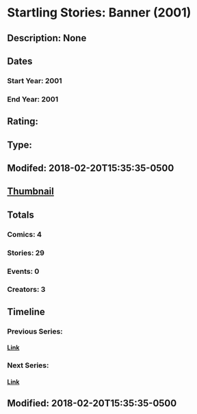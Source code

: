 # Startling Stories: Banner (2001)
## Description: None
## Dates
### Start Year: 2001
### End Year: 2001
## Rating: 
## Type: 
## Modifed: 2018-02-20T15:35:35-0500
## [Thumbnail](http://i.annihil.us/u/prod/marvel/i/mg/9/90/4bb68da2a8909.jpg)
## Totals
### Comics: 4
### Stories: 29
### Events: 0
### Creators: 3
## Timeline
### Previous Series: 
#### [Link]()
### Next Series: 
#### [Link]()
## Modified: 2018-02-20T15:35:35-0500